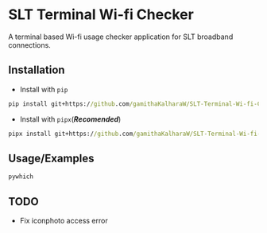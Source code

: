 
# SLT Terminal Wi-fi Checker

A terminal based Wi-fi usage checker application for SLT broadband connections.

## Installation

- Install with `pip`

```cmd
pip install git+https://github.com/gamithaKalharaW/SLT-Terminal-Wi-fi-Checker
```

- Install with `pipx`(***Recomended***)
```cmd
pipx install git+https://github.com/gamithaKalharaW/SLT-Terminal-Wi-fi-Checker
```
## Usage/Examples

```powershell
pywhich
```
## TODO
- Fix iconphoto access error

